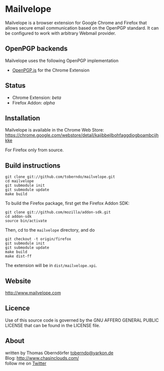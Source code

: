 # Mailvelope

Mailvelope is a browser extension for Google Chrome and Firefox that allows secure email communication based on the OpenPGP standard. It can be configured to work with arbitrary Webmail provider.

## OpenPGP backends

Mailvelope uses the following OpenPGP implementation

  - [OpenPGP.js](http://openpgpjs.org/) for the Chrome Extension

## Status

  - Chrome Extension: _beta_
  - Firefox Addon: _alpha_

## Installation

Mailvelope is available in the Chrome Web Store:
https://chrome.google.com/webstore/detail/kajibbejlbohfaggdiogboambcijhkke

For Firefox only from source.

## Build instructions

    git clone git://github.com/toberndo/mailvelope.git
    cd mailvelope
    git submodule init
    git submodule update
    make build

To build the Firefox package, first get the Firefox Addon SDK:

    git clone git://github.com/mozilla/addon-sdk.git
	cd addon-sdk
	source bin/activate

Then, cd to the `mailvelope` directory, and do
	
    git checkout -t origin/firefox
    git submodule init
    git submodule update
    make build
	make dist-ff

The extension will be in `dist/mailvelope.xpi`.

## Website

http://www.mailvelope.com

## Licence

Use of this source code is governed by the GNU AFFERO GENERAL PUBLIC LICENSE that can be found in the LICENSE file.

## About

written by Thomas Oberndörfer <toberndo@yarkon.de>  
Blog: http://www.chasinclouds.com/  
follow me on [Twitter](https://twitter.com/#!/toberndo)  
